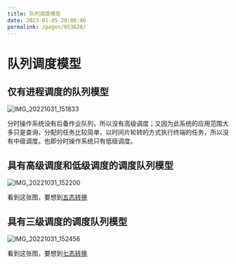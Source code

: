 ```yaml
---
title: 队列调度模型
date: 2023-01-05 20:00:46
permalink: /pages/053628/
---
```

# 队列调度模型

## 仅有进程调度的队列模型

![IMG_20221031_151833](https://static.pil0txia.com/picgo/IMG_20221031_151833.jpg)

分时操作系统没有后备作业队列，所以没有高级调度；又因为此系统的应用范围大多只是查询，分配的任务比较简单，以时间片轮转的方式执行终端的任务，所以没有中级调度。也即分时操作系统只有低级调度。

## 具有高级调度和低级调度的调度队列模型

![IMG_20221031_152200](https://static.pil0txia.com/picgo/IMG_20221031_152200.jpg)

看到这张图，要想到[五态转换](/pages/d00b2a/#五态)

## 具有三级调度的调度队列模型

![IMG_20221031_152456](https://static.pil0txia.com/picgo/IMG_20221031_152456.jpg)

看到这张图，要想到[七态转换](/pages/d00b2a/#七态（重要，在后面的章节会有所拓展）)

